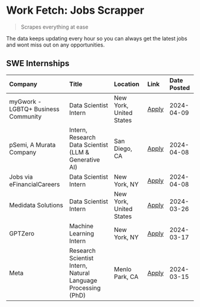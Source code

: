 # Work Fetch: Jobs Scrapper
> Scrapes everything at ease

The data keeps updating every hour so you can always get the latest jobs and wont miss out on any opportunities.

## SWE Internships
<!--START_SECTION:workfetch-->
| Company                             | Title                                                        | Location                | Link                                                                                                                                                                                                                                                                           | Date Posted   |
|:------------------------------------|:-------------------------------------------------------------|:------------------------|:-------------------------------------------------------------------------------------------------------------------------------------------------------------------------------------------------------------------------------------------------------------------------------|:--------------|
| myGwork - LGBTQ+ Business Community | Data Scientist Intern                                        | New York, United States | [Apply](https://www.linkedin.com/jobs/view/data-scientist-intern-at-mygwork-lgbtq%2B-business-community-3887175208?position=7&pageNum=0&refId=%2FqyQE0G43xlDDcwTTrVFmw%3D%3D&trackingId=3dD1OyVfOqPqc%2FnSWE%2FfIw%3D%3D&trk=public_jobs_jserp-result_search-card)             | 2024-04-09    |
| pSemi, A Murata Company             | Intern, Research Data Scientist (LLM & Generative AI)        | San Diego, CA           | [Apply](https://www.linkedin.com/jobs/view/intern-research-data-scientist-llm-generative-ai-at-psemi-a-murata-company-3887074168?position=8&pageNum=0&refId=%2FqyQE0G43xlDDcwTTrVFmw%3D%3D&trackingId=ozJBQRpQPTFlX%2FzS05YP4A%3D%3D&trk=public_jobs_jserp-result_search-card) | 2024-04-08    |
| Jobs via eFinancialCareers          | Data Scientist Intern                                        | New York, NY            | [Apply](https://www.linkedin.com/jobs/view/data-scientist-intern-at-jobs-via-efinancialcareers-3889851180?position=9&pageNum=0&refId=%2FqyQE0G43xlDDcwTTrVFmw%3D%3D&trackingId=Gw%2BDO2W6rAm3UfZFfZ%2Ba7Q%3D%3D&trk=public_jobs_jserp-result_search-card)                      | 2024-04-08    |
| Medidata Solutions                  | Data Scientist Intern                                        | New York, United States | [Apply](https://www.linkedin.com/jobs/view/data-scientist-intern-at-medidata-solutions-3810253704?position=6&pageNum=0&refId=%2FqyQE0G43xlDDcwTTrVFmw%3D%3D&trackingId=qBXONNfIZJLz8KailgGXLA%3D%3D&trk=public_jobs_jserp-result_search-card)                                  | 2024-03-26    |
| GPTZero                             | Machine Learning Intern                                      | New York, NY            | [Apply](https://www.linkedin.com/jobs/view/machine-learning-intern-at-gptzero-3860723963?position=5&pageNum=0&refId=%2FqyQE0G43xlDDcwTTrVFmw%3D%3D&trackingId=xdaOPbrpmIhg1Kek2UoPKQ%3D%3D&trk=public_jobs_jserp-result_search-card)                                           | 2024-03-17    |
| Meta                                | Research Scientist Intern, Natural Language Processing (PhD) | Menlo Park, CA          | [Apply](https://www.linkedin.com/jobs/view/research-scientist-intern-natural-language-processing-phd-at-meta-3858718375?position=10&pageNum=0&refId=%2FqyQE0G43xlDDcwTTrVFmw%3D%3D&trackingId=77sTNSYPJ812MUcuPe3yyQ%3D%3D&trk=public_jobs_jserp-result_search-card)           | 2024-03-15    |
<!--END_SECTION:workfetch-->
